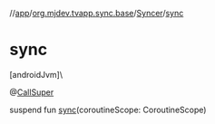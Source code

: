 //[app](../../../index.md)/[org.mjdev.tvapp.sync.base](../index.md)/[Syncer](index.md)/[sync](sync.md)

# sync

[androidJvm]\

@[CallSuper](https://developer.android.com/reference/kotlin/androidx/annotation/CallSuper.html)

suspend fun [sync](sync.md)(coroutineScope: CoroutineScope)
